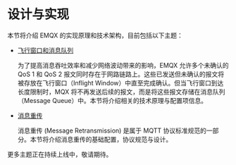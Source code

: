 # 设计与实现

本节将介绍 EMQX 的实现原理和技术架构，目前包括以下主题：

- [飞行窗口和消息队列](./inflight-window-and-message-queue)

  为了提高消息吞吐效率和减少网络波动带来的影响，EMQX 允许多个未确认的 QoS 1 和 QoS 2 报文同时存在于网路链路上。这些已发送但未确认的报文将被存放在飞行窗口（Inflight Window）中直至完成确认。但当飞行窗口到达长度限制时，MQX 将不再发送后续的报文，而是将这些报文存储在消息队列（Message Queue）中。本节将介绍相关的技术原理与配置项信息。

- [消息重传](./retransmission.md)

  消息重传 (Message Retransmission) 是属于 MQTT 协议标准规范的一部分。本节将介绍消息重传的基础配置，协议规范与设计。

更多主题正在持续上线中，敬请期待。
